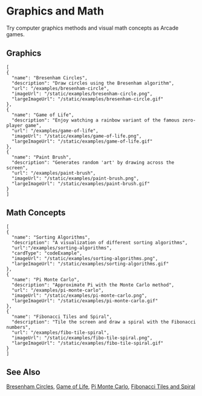 # Graphics and Math

Try computer graphics methods and visual math concepts as Arcade games.

## Graphics

```codecard
[
{
  "name": "Bresenham Circles",
  "description": "Draw circles using the Bresenham algorithm",
  "url": "/examples/bresenham-circle",
  "imageUrl": "/static/examples/bresenham-circle.png",
  "largeImageUrl": "/static/examples/bresenham-circle.gif"
},
{
  "name": "Game of Life",
  "description": "Enjoy watching a rainbow variant of the famous zero-player game",
  "url": "/examples/game-of-life",
  "imageUrl": "/static/examples/game-of-life.png",
  "largeImageUrl": "/static/examples/game-of-life.gif"
},
{
  "name": "Paint Brush",
  "description": "Generates random 'art' by drawing across the screen",
  "url": "/examples/paint-brush",
  "imageUrl": "/static/examples/paint-brush.png",
  "largeImageUrl": "/static/examples/paint-brush.gif"
}
]
```

## Math Concepts

```codecard
[
{
  "name": "Sorting Algorithms",
  "description": "A visualization of different sorting algorithms",
  "url":"/examples/sorting-algorithms",
  "cardType": "codeExample",
  "imageUrl": "/static/examples/sorting-algorithms.png",
  "largeImageUrl": "/static/examples/sorting-algorithms.gif"
},
{
  "name": "Pi Monte Carlo",
  "description": "Approximate Pi with the Monte Carlo method",
  "url": "/examples/pi-monte-carlo",
  "imageUrl": "/static/examples/pi-monte-carlo.png",
  "largeImageUrl": "/static/examples/pi-monte-carlo.gif"
},
{
  "name": "Fibonacci Tiles and Spiral",
  "description": "Tile the screen and draw a spiral with the Fibonacci numbers",
  "url": "/examples/fibo-tile-spiral",
  "imageUrl": "/static/examples/fibo-tile-spiral.png",
  "largeImageUrl": "/static/examples/fibo-tile-spiral.gif"
}
]
```

## See Also

[Bresenham Circles](/examples/bresenham-circle),
[Game of Life](/examples/game-of-life),
[Pi Monte Carlo](/examples/pi-monte-carlo),
[Fibonacci Tiles and Spiral](/examples/fibo-tile-spiral)

